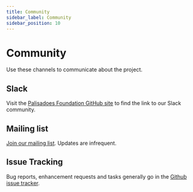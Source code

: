 ```yaml
---
title: Community
sidebar_label: Community
sidebar_position: 10
---
```

# Community

Use these channels to communicate about the project.

## Slack

Visit the [Palisadoes Foundation GitHub
site](https://github.com/PalisadoesFoundation) to find the link to our Slack community.

## Mailing list

[Join our mailing list](https://www.freelists.org/list/palisadoes). Updates are infrequent.

## Issue Tracking

Bug reports, enhancement requests and tasks generally go in the [Github issue tracker](https://github.com/PalisadoesFoundation/switchmap-ng/issues).
